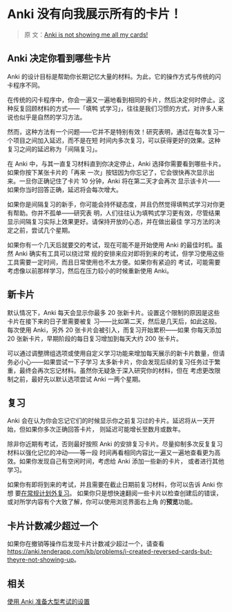 # Anki 没有向我展示所有的卡片！

> 原
> 文：[Anki is not showing me all my cards!](https://faqs.ankiweb.net/anki-is-not-showing-me-all-my-cards.html)

<h2>Anki 决定你看到哪些卡片</h2>

Anki 的设计目标是帮助你长期记忆大量的材料。为此，它的操作方式与传统的闪卡程序不同。

在传统的闪卡程序中，你会一遍又一遍地看到相同的卡片，然后决定何时停止。这种反复回顾材料的方式——「填鸭
式学习」，往往是我们习惯的方式，对许多人来说也似乎是自然的学习方法。

然而，这种方法有一个问题——它并不是特别有效！研究表明，通过在每次复习一个项目之间加入延迟，而不是在短
时间内多次复习，可以获得更好的效果。这种复习之间的延迟称为「间隔复习」。

在 Anki 中，与其一直复习材料直到你决定停止，Anki 选择你需要看到哪些卡片。如果你按下某张卡片的「再来
一次」按钮因为你忘记了，它会很快再次显示出来。一旦你正确记住了卡片 10 分钟，Anki 将在第二天才会再次
显示该卡片——如果你当时回答正确，延迟将会每次增大。

如果你是间隔复习的新手，你可能会持怀疑态度，并且仍然觉得填鸭式学习对你更有帮助。你并不孤单——研究表
明，人们往往认为填鸭式学习更有效，尽管结果显示间隔复习实际上效果更好。请保持开放的心态，并在做出最佳
学习方法的决定之前，尝试几个星期。

如果你有一个几天后就要交的考试，现在可能不是开始使用 Anki 的最佳时机。虽然 Anki 确实有工具可以绕过常
规的安排来应对即将到来的考试，但学习使用这些工具需要一定时间，而且日常使用也不太方便。如果你有紧迫的
考试，可能需要考虑像以前那样学习，然后在压力较小的时候重新使用 Anki。

<h2>新卡片</h2>

默认情况下，Anki 每天会显示你最多 20 张新卡片。设置这个限制的原因是这些卡片在接下来的日子里需要被复
习——比如第二天，然后是几天后，如此这般。每次使用 Anki，另外 20 张卡片会被引入，而复习开始累积——如果
你每天添加 20 张新卡片，早期阶段的每日复习增加到每天大约 200 张卡片。

可以通过调整牌组选项或使用自定义学习功能来增加每天展示的新卡片数量，但请务必小心——如果尝试一下子学习
太多新卡片，你会发现后续的复习任务过于繁重，最终会再次忘记材料。虽然你无疑急于深入研究你的材料，但在
考虑更改限制之前，最好先以默认选项尝试 Anki 一两个星期。

<h2>复习</h2>

Anki 会在认为你会忘记它们的时候显示你之前复习过的卡片。延迟将从一天开始，但如果你多次正确回答卡片，
则延迟可能增长至数月或数年。

除非你近期有考试，否则最好按照 Anki 的安排复习卡片。尽量抑制多次反复复习材料以强化记忆的冲动——等一段
时间再看相同内容比一遍又一遍地查看更为高效。如果你发现自己有空闲时间，考虑给 Anki 添加一些新的卡片，
或者进行其他学习。

如果你有即将到来的考试，并且需要在截止日期前复习材料，你可以告诉 Anki 你想
要[在常规计划外复习](https://open-spaced-repetition.github.io/anki-manual-zh-CN/filtered-decks.html)。
如果你只是想快速翻阅一些卡片以检查创建后的错误，或对所学内容有个大致了解，你可以使用浏览界面右上角
的**预览**功能。

<h2>卡片计数减少超过一个</h2>

如果你在撤销等操作后发现卡片计数减少超过一个，请查看
<https://anki.tenderapp.com/kb/problems/i-created-reversed-cards-but-theyre-not-showing-up>。

<h2>相关</h2>

[使用 Anki 准备大型考试的设置](https://open-spaced-repetition.github.io/anki-faqs-zh-CN/settings-for-using-anki-to-prepare-for-a-large-exam.html)
